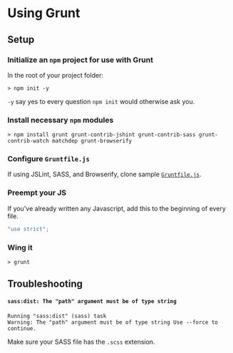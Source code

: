 # Using Grunt

## Setup

### Initialize an `npm` project for use with Grunt

In the root of your project folder:

```shell
> npm init -y
```

`-y` say yes to every question `npm init` would otherwise ask you.

### Install necessary `npm` modules

```shell
> npm install grunt grunt-contrib-jshint grunt-contrib-sass grunt-contrib-watch matchdep grunt-browserify
```

### Configure `Gruntfile.js`

If using JSLint, SASS, and Browserify, clone sample [`Gruntfile.js`](https://gist.github.com/kenziebottoms/dc4a300447652b63a29bc489670992e8).

### Preempt your JS

If you've already written any Javascript, add this to the beginning of every file.

```Javascript
"use strict";
```

### Wing it

```shell
> grunt
```

## Troubleshooting

#### `sass:dist: The "path" argument must be of type string`

```shell
Running "sass:dist" (sass) task
Warning: The "path" argument must be of type string Use --force to continue.
```

Make sure your SASS file has the `.scss` extension.
